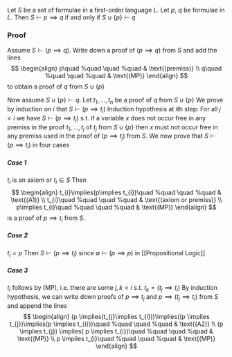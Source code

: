 Let $S$ be a set of formulae in a first-order language $L$. Let $p$, $q$ be formulae in $L$. Then $S\vdash p\implies q$ if and only if $S\cup \{ p \}\vdash q$
### Proof
Assume $S\vdash(p\implies q)$. Write down a proof of $(p\implies q)$ from $S$ and add the lines 
$$
\begin{align}
p\quad %quad
\quad %quad
 & \text{(premiss)}  \\
q\quad %quad
\quad %quad
 & \text{(MP)}
\end{align}
$$
to obtain a proof of $q$ from $S\cup \{ p \}$

Now assume $S\cup \{ p \}\vdash q$. Let $t_{1},\dots,t_{n}$ be a proof of $q$ from $S\cup \{ p \}$
We prove by induction on $i$ that $S\vdash(p\implies t_{i})$
Induction hypothesis at $i$th step:
For all $j<i$ we have $S\vdash(p\implies t_{j})$ s.t. if a variable $x$ does not occur free in any premiss in the proof $t_{1},\dots,t_{j}$ of $t_{j}$ from $S\cup \{ p \}$ 
then $x$ must not occur free in any premiss used in the proof of $(p\implies t_{j})$ from $S$.
We now prove that $S\vdash(p\implies t_{i})$ in four cases
##### Case 1
$t_{i}$ is an axiom or $t_{i}\in S$ 
Then
$$
\begin{align}
t_{i}\implies(p\implies t_{i})\quad %quad
\quad %quad
 & \text{(A1)} \\
t_{i}\quad %quad
\quad %quad
 & \text{(axiom or premiss)} \\
p\implies t_{i}\quad %quad
\quad %quad
 & \text{(MP)}
\end{align}
$$
is a proof of $p\implies t_{i}$ from $S$.
##### Case 2
$t_{i}=p$
Then $S\vdash (p\implies t_{i})$ since $\emptyset \vdash(p\implies p)$ in [[Propositional Logic]]
##### Case 3
$t_{i}$ follows by (MP), i.e. there are some $j,k<i$ s.t. $t_{k}=(t_{j}\implies t_{i})$
By induction hypothesis, we can write down proofs of 
$p\implies t_{j}$ and $p\implies(t_{j}\implies t_{i})$ from $S$ and append the lines
$$
   \begin{align}
(p \implies(t_{j}\implies t_{i}))\implies((p \implies t_{j})\implies(p \implies t_{i}))\quad %quad
\quad %quad
 & \text{(A2)} \\
(p \implies t_{j}) \implies( p \implies t_{i})\quad %quad
\quad %quad
 & \text{(MP)} \\
p \implies t_{i}\quad %quad
\quad %quad
 & \text{(MP)}
\end{align}
$$
